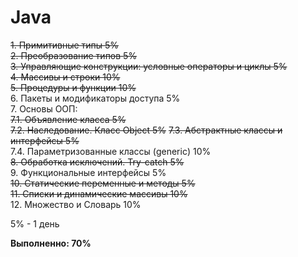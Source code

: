 # Java

~~1. Примитивные типы 5%~~  
~~2. Преобразование типов 5%~~  
~~3. Управляющие конструкции: условные операторы и циклы 5%~~  
~~4. Массивы и строки 10%~~  
~~5. Процедуры и функции 10%~~  
6. Пакеты и модификаторы доступа 5%  
7. Основы ООП:  
    ~~7.1. Объявление класса 5%~~  
  ~~7.2. Наследование. Класс Object 5%~~ 
  ~~7.3. Абстрактные классы и интерфейсы 5%~~  
  7.4. Параметризованные классы (generic) 10%   
~~8. Обработка исключений. Try-catch 5%~~  
9. Функциональные интерфейсы 5%  
~~10. Статические переменные и методы 5%~~  
~~11. Списки и динамические массивы 10%~~  
12. Множество и Словарь 10%  

5% - 1 день

**Выполненно: 70%**
